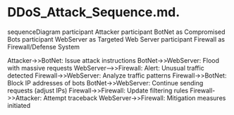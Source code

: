 # DDoS_Attack_Sequence.md.

sequenceDiagram
participant Attacker
participant BotNet as Compromised Bots
participant WebServer as Targeted Web Server
participant Firewall as Firewall/Defense System

Attacker->>BotNet: Issue attack instructions
BotNet->>WebServer: Flood with massive requests
WebServer-->>Firewall: Alert: Unusual traffic detected
Firewall->>WebServer: Analyze traffic patterns
Firewall->>BotNet: Block IP addresses of bots
BotNet->>WebServer: Continue sending requests (adjust IPs)
Firewall->>Firewall: Update filtering rules
Firewall->>Attacker: Attempt traceback
WebServer->>Firewall: Mitigation measures initiated
